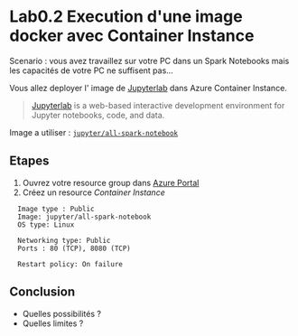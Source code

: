 # Lab0.2 Execution d'une image docker avec Container Instance
Scenario : vous avez travaillez sur votre PC dans un Spark Notebooks mais les capacités de votre PC ne suffisent pas...

Vous allez deployer l' image de [Jupyterlab](https://jupyter.org/) dans Azure Container Instance.
>[Jupyterlab](https://jupyter.org/)  is a web-based interactive development environment for Jupyter notebooks, code, and data.

Image a utiliser : [`jupyter/all-spark-notebook`](https://hub.docker.com/r/jupyter/all-spark-notebook)

## Etapes
1. Ouvrez votre resource group dans [Azure Portal](https://portal.azure.com)
2. Créez un resource *Container Instance*
```
  Image type : Public
  Image: jupyter/all-spark-notebook
  OS type: Linux

  Networking type: Public
  Ports : 80 (TCP), 8080 (TCP)

  Restart policy: On failure
```

## Conclusion
- Quelles possibilités ?
- Quelles limites ?